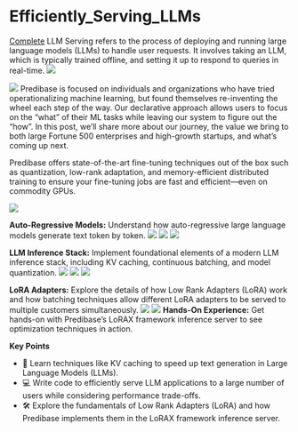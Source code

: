 # Efficiently_Serving_LLMs
[Complete](https://learn.deeplearning.ai/accomplishments/9c630593-7922-464a-9af7-535125deed06?usp=sharing)
LLM Serving refers to the process of deploying and running large language models (LLMs) to handle user requests. It involves taking an LLM, which is typically trained offline, and setting it up to respond to queries in real-time.
![](https://encrypted-tbn0.gstatic.com/images?q=tbn:ANd9GcSKz9pXYJ2UJfYZomKgxUVg2r38QqSJ9_IDag&usqp=CAU)

![](https://encrypted-tbn0.gstatic.com/images?q=tbn:ANd9GcSN1II7V4Ra3l7N86_tZyWRAbfcxegt5mS52A&usqp=CAU)
Predibase is focused on individuals and organizations who have tried operationalizing machine learning, but found themselves re-inventing the wheel each step of the way. Our declarative approach allows users to focus on the “what” of their ML tasks while leaving our system to figure out the “how”. In this post, we’ll share more about our journey, the value we bring to both large Fortune 500 enterprises and high-growth startups, and what’s coming up next.

Predibase offers state-of-the-art fine-tuning techniques out of the box such as quantization, low-rank adaptation, and memory-efficient distributed training to ensure your fine-tuning jobs are fast and efficient—even on commodity GPUs.

![](https://github.com/ksm26/Efficiently-Serving-LLMs/blob/main/images/1_1.png)

**Auto-Regressive Models:** Understand how auto-regressive large language models generate text token by token.
![](https://github.com/ksm26/Efficiently-Serving-LLMs/blob/main/images/1_2.png)
![](https://github.com/ksm26/Efficiently-Serving-LLMs/blob/main/images/1_3.png)
![](https://github.com/ksm26/Efficiently-Serving-LLMs/blob/main/images/1_4.png)

**LLM Inference Stack:** Implement foundational elements of a modern LLM inference stack, including KV caching, continuous batching, and model quantization.
![](https://github.com/ksm26/Efficiently-Serving-LLMs/blob/main/images/2_1.png)
![](https://github.com/ksm26/Efficiently-Serving-LLMs/blob/main/images/2_2.png)
![](https://github.com/ksm26/Efficiently-Serving-LLMs/blob/main/images/3_3.png)

**LoRA Adapters:** Explore the details of how Low Rank Adapters (LoRA) work and how batching techniques allow different LoRA adapters to be served to multiple customers simultaneously.
![](https://github.com/ksm26/Efficiently-Serving-LLMs/blob/main/images/5_1.png)
![](https://github.com/ksm26/Efficiently-Serving-LLMs/blob/main/images/5_2.png)
**Hands-On Experience:** Get hands-on with Predibase’s LoRAX framework inference server to see optimization techniques in action.

**Key Points**
- 🔎 Learn techniques like KV caching to speed up text generation in Large Language Models (LLMs).
- 💻 Write code to efficiently serve LLM applications to a large number of users while considering performance trade-offs.
- 🛠️ Explore the fundamentals of Low Rank Adapters (LoRA) and how Predibase implements them in the LoRAX framework inference server.
